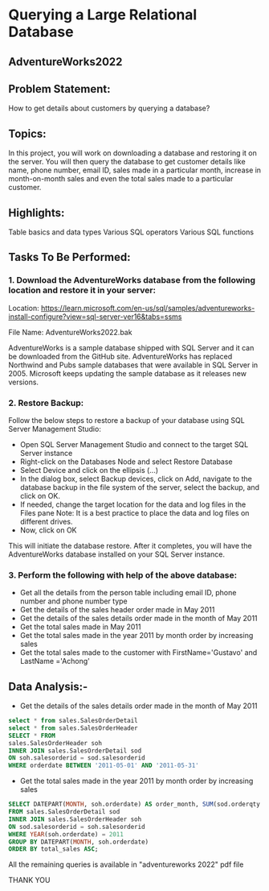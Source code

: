 # Querying a Large Relational Database
## AdventureWorks2022

## Problem Statement:
How to get details about customers by querying a database?

## Topics:
In this project, you will work on downloading a database and restoring it on the server. You will then query the database to get customer details like name, phone number, email ID, sales made in a particular month, increase in month-on-month sales and even the total sales made to a particular customer.

## Highlights:
Table basics and data types
Various SQL operators
Various SQL functions

## Tasks To Be Performed:
### 1. Download the AdventureWorks database from the following location and restore it in your server:
Location: https://learn.microsoft.com/en-us/sql/samples/adventureworks-install-configure?view=sql-server-ver16&tabs=ssms

File Name: AdventureWorks2022.bak

AdventureWorks is a sample database shipped with SQL Server and it can be downloaded from the GitHub site. AdventureWorks has replaced Northwind and Pubs sample databases that were available in SQL Server in 2005. Microsoft keeps updating the sample database as it releases new versions.

### 2. Restore Backup:
Follow the below steps to restore a backup of your database using SQL Server Management Studio:
-  Open SQL Server Management Studio and connect to the target SQL Server instance
-  Right-click on the Databases Node and select Restore Database
-  Select Device and click on the ellipsis (...)
-  In the dialog box, select Backup devices, click on Add, navigate to the database backup in the file system of the server, select the backup, and click on OK.
- If needed, change the target location for the data and log files in the Files pane
Note: It is a best practice to place the data and log files on different  drives.
- Now, click on OK

This will initiate the database restore. After it completes, you will have the AdventureWorks database installed on your SQL Server instance.

### 3. Perform the following with help of the above database:
- Get all the details from the person table including email ID, phone number and phone number type
- Get the details of the sales header order made in May 2011
- Get the details of the sales details order made in the month of May 2011
- Get the total sales made in May 2011
- Get the total sales made in the year 2011 by month order by increasing sales
- Get the total sales made to the customer with FirstName='Gustavo' and LastName ='Achong'


## Data Analysis:- 
- Get the details of the sales details order made in the month of May 2011
```sql
select * from sales.SalesOrderDetail
select * from sales.SalesOrderHeader
SELECT * FROM
sales.SalesOrderHeader soh
INNER JOIN sales.SalesOrderDetail sod
ON soh.salesorderid = sod.salesorderid
WHERE orderdate BETWEEN '2011-05-01' AND '2011-05-31'
```
- Get the total sales made in the year 2011 by month order by increasing sales
```sql
SELECT DATEPART(MONTH, soh.orderdate) AS order_month, SUM(sod.orderqty * sod.unitprice) AS total_sales
FROM sales.SalesOrderDetail sod
INNER JOIN sales.SalesOrderHeader soh
ON sod.salesorderid = soh.salesorderid
WHERE YEAR(soh.orderdate) = 2011
GROUP BY DATEPART(MONTH, soh.orderdate)
ORDER BY total_sales ASC;
```
All the remaining queries is available in "adventureworks 2022" pdf file

THANK YOU 

